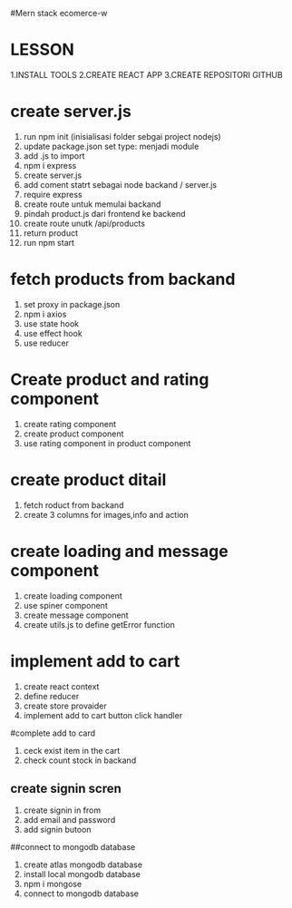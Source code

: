 #Mern stack ecomerce-w

# LESSON

1.INSTALL TOOLS
2.CREATE REACT APP
3.CREATE REPOSITORI GITHUB

# create server.js

1. run npm init (inisialisasi folder sebgai project nodejs)
2. update package.json set type: menjadi module
3. add .js to import
4. npm i express
5. create server.js
6. add coment statrt sebagai node backand / server.js
7. require express
8. create route untuk memulai backand
9. pindah product.js dari frontend ke backend
10. create route unutk /api/products
11. return product
12. run npm start

# fetch products from backand

1. set proxy in package.json
2. npm i axios
3. use state hook
4. use effect hook
5. use reducer

# Create product and rating component

1. create rating component
2. create product component
3. use rating component in product component

# create product ditail

1. fetch roduct from backand
2. create 3 columns for images,info and action

# create loading and message component

1. create loading component
2. use spiner component
3. create message component
4. create utils.js to define getError function

# implement add to cart

1. create react context
2. define reducer
3. create store provaider
4. implement add to cart button click handler

#complete add to card

1. ceck exist item in the cart
2. check count stock in backand

## create signin scren

1. create signin in from
2. add email and password
3. add signin butoon

##connect to mongodb database

1. create atlas mongodb database
2. install local mongodb database
3. npm i mongose
4. connect to mongodb database
